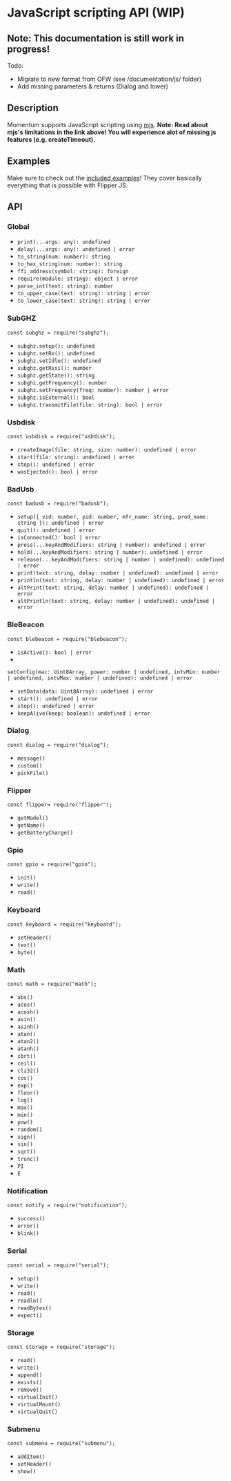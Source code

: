 # JavaScript scripting API (WIP)

## Note: This documentation is still work in progress!

Todo:

- Migrate to new format from OFW (see /documentation/js/ folder)
- Add missing parameters & returns (Dialog and lower)

## Description

Momentum supports JavaScript scripting using [mjs](https://github.com/cesanta/mjs).
**Note: Read about mjs's limitations in the link above! You will experience alot of missing js features (e.g.
createTimeout).**

## Examples

Make sure to check out
the [included examples](https://github.com/Next-Flip/Momentum-Firmware/tree/dev/applications/system/js_app/examples/apps/Scripts)!
They cover basically everything that is possible with Flipper JS.

## API

### Global

- `print(...args: any): undefined`
- `delay(...args: any): undefined | error`
- `to_string(num: number): string`
- `to_hex_string(num: number): string`
- `ffi_address(symbol: string): foreign`
- `require(module: string): object | error`
- `parse_int(text: string): number`
- `to_upper_case(text: string): string | error`
- `to_lower_case(text: string): string | error`

### SubGHZ

`const subghz = require("subghz");`

- `subghz.setup(): undefined`
- `subghz.setRx(): undefined`
- `subghz.setIdle(): undefined`
- `subghz.getRssi(): number`
- `subghz.getState(): string`
- `subghz.getFrequency(): number`
- `subghz.setFrequency(freq: number): number | error`
- `subghz.isExternal(): bool`
- `subghz.transmitFile(file: string): bool | error`

### Usbdisk

`const usbdisk = require("usbdisk");`

- `createImage(file: string, size: number): undefined | error`
- `start(file: string): undefined | error`
- `stop(): undefined | error`
- `wasEjected(): bool | error`

### BadUsb

`const badusb = require("badusb");`

- `setup({ vid: number, pid: number, mfr_name: string, prod_name: string }): undefined | error`
- `quit(): undefined | error`
- `isConnected(): bool | error`
- `press(...keyAndModifiers: string | number): undefined | error`
- `hold(...keyAndModifiers: string | number): undefined | error`
- `release(...keyAndModifiers: string | number | undefined): undefined | error`
- `print(text: string, delay: number | undefined): undefined | error`
- `println(text: string, delay: number | undefined): undefined | error`
- `altPrint(text: string, delay: number | undefined): undefined | error`
- `altPrintln(text: string, delay: number | undefined): undefined | error`

### BleBeacon

`const blebeacon = require("blebeacon");`

- `isActive(): bool | error`
-
`setConfig(mac: Uint8Array, power: number | undefined, intvMin: number | undefined, intvMax: number | undefined): undefined | error`
- `setData(data: Uint8Array): undefined | error`
- `start(): undefined | error`
- `stop(): undefined | error`
- `keepAlive(keep: boolean): undefined | error`

### Dialog

`const dialog = require("dialog");`

- `message()`
- `custom()`
- `pickFile()`

### Flipper

`const flipper= require("flipper");`

- `getModel()`
- `getName()`
- `getBatteryCharge()`

### Gpio

`const gpio = require("gpio");`

- `init()`
- `write()`
- `read()`

### Keyboard

`const keyboard = require("keyboard");`

- `setHeader()`
- `text()`
- `byte()`

### Math

`const math = require("math");`

- `abs()`
- `acos()`
- `acosh()`
- `asin()`
- `asinh()`
- `atan()`
- `atan2()`
- `atanh()`
- `cbrt()`
- `ceil()`
- `clz32()`
- `cos()`
- `exp()`
- `floor()`
- `log()`
- `max()`
- `min()`
- `pow()`
- `random()`
- `sign()`
- `sin()`
- `sqrt()`
- `trunc()`
- `PI`
- `E`

### Notification

`const notify = require("notification");`

- `success()`
- `error()`
- `blink()`

### Serial

`const serial = require("serial");`

- `setup()`
- `write()`
- `read()`
- `readln()`
- `readBytes()`
- `expect()`

### Storage

`const storage = require("storage");`

- `read()`
- `write()`
- `append()`
- `exists()`
- `remove()`
- `virtualInit()`
- `virtualMount()`
- `virtualQuit()`

### Submenu

`const submenu = require("submenu");`

- `addItem()`
- `setHeader()`
- `show()`
